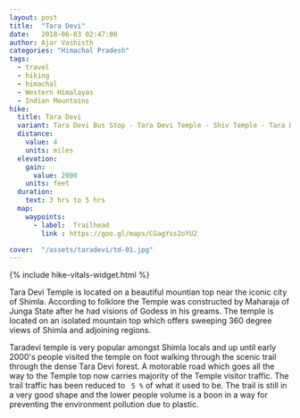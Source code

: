 ```yaml
---
layout: post
title:  "Tara Devi"
date:   2018-06-03 02:47:00
author: Ajar Vashisth
categories: "Himachal Pradesh"
tags:	
  - travel 
  - hiking 
  - himachal 
  - Western Himalayas
  - Indian Mountains
hike:
  title: Tara Devi
  variant: Tara Devi Bus Stop - Tara Devi Temple - Shiv Temple - Tara Devi Bus stop
  distance:
    value: 4
    units: miles
  elevation:
    gain:
      value: 2000
    units: feet
  duration:
    text: 3 hrs to 5 hrs
  map:
    waypoints:
      - label:  Trailhead
        link : https://goo.gl/maps/CGagYss2oYU2

cover:  "/assets/taradevi/td-01.jpg"
---
```

{% include hike-vitals-widget.html  %}

Tara Devi Temple is located on a beautiful mountian top near the iconic city of Shimla. According to folklore the Temple was constructed by Maharaja of Junga State after he had visions of Godess in his greams. The temple is located on an isolated mountain top which offers sweeping 360 degree views of Shimla and adjoining regions.

Taradevi temple is very popular amongst Shimla locals and up until early 2000's people visited the temple on foot walking through the scenic trail through the dense Tara Devi forest. A motorable road which goes all the way to the Temple top now carries majority of the Temple visitor traffic. The trail traffic has been reduced to ` 5 %` of what it used to be.  The trail is still in a very good shape and the lower people volume is a boon in a way for preventing the environment pollution due to plastic.

<a href="/high/assets/taradevi/td-02.jpg" data-lightbox="trail" data-title="1 mile from trailhead">
  <img src="/high/assets/taradevi/td-02.jpg" title="">
</a>


